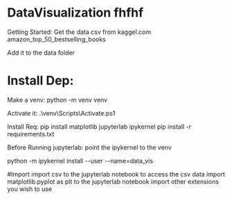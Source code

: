 # DataVisualization fhfhf
Getting Started:
Get the data csv from kaggel.com amazon_top_50_bestselling_books

Add it to the data folder




# Install Dep:
Make a venv: python -m venv venv

Activate it: .\venv\Scripts\Activate.ps1

Install Req: pip install matplotlib jupyterlab ipykernel pip install -r requirements.txt

Before Running jupyterlab: point the ipykernel to the venv

python -m ipykernel install --user --name=data_vis




#Import
import csv to the jupyterlab notebook to access the csv data
import matplotlib.pyplot as plt to the jupyterlab notebook
import other extensions you wish to use
